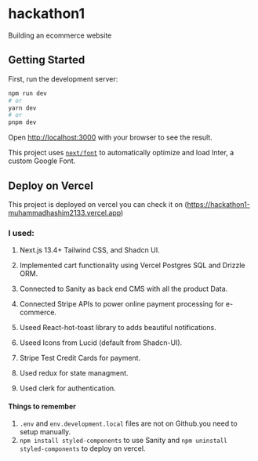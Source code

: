 # hackathon1

Building an ecommerce website

## Getting Started

First, run the development server:

```bash
npm run dev
# or
yarn dev
# or
pnpm dev
```

Open [http://localhost:3000](http://localhost:3000) with your browser to see the result.

This project uses [`next/font`](https://nextjs.org/docs/basic-features/font-optimization) to automatically optimize and load Inter, a custom Google Font.

## Deploy on Vercel

This project is deployed on vercel you can check it on (https://hackathon1-muhammadhashim2133.vercel.app)

### I used:

1. Next.js 13.4+ Tailwind CSS, and Shadcn UI.
2. Implemented cart functionality using Vercel Postgres SQL and Drizzle ORM.

3. Connected to Sanity as back end CMS with all the product Data.

4. Connected Stripe APIs to power online payment processing for e-commerce.

5. Useed React-hot-toast library to adds beautiful notifications.

6. Useed Icons from Lucid (default from Shadcn-UI).
7. Stripe Test Credit Cards for payment.
8. Used redux for state managment.
9. Used clerk for authentication.

#### Things to remember

1. `.env` and `env.development.local` files are not on Github.you need to setup manually.
2. `npm install styled-components` to use Sanity and `npm uninstall styled-components` to deploy on vercel.
